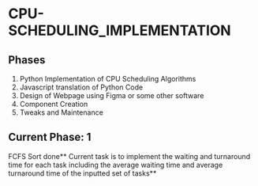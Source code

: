 # CPU-SCHEDULING_IMPLEMENTATION

## Phases

1. Python Implementation of CPU Scheduling Algorithms
2. Javascript translation of Python Code
3. Design of Webpage using Figma or some other software
4. Component Creation
5. Tweaks and Maintenance

## Current Phase: 1

FCFS Sort done** Current task is to implement the waiting and turnaround time for each task including the average waiting time and average turnaround time of the inputted set of tasks**
